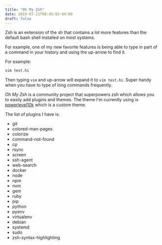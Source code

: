 ```yaml
---
title: "Oh My Zsh"
date: 2019-07-21T08:45:03-04:00
draft: false
---
```


Zsh is an extension of the sh that contains a lot more features than the default bash shell installed on most systems. 

For example, one of my new favorite features is being able to type in part of a command in your history and using the up-arrow to find it.

For example:

```bash
vim test.hi
```

Then typing `vim` and up-arrow will expand it to `vim test.hi`. Super handy when you have to type of long commands frequently.

*Oh My Zsh* is a community project that superpowers zsh which allows you to easily add plugins and themes. The theme I'm currently using is [powerlevel10k](https://github.com/romkatv/powerlevel10k#oh-my-zsh) which is a custom theme.

The list of plugins I have is:

- git
- colored-man-pages
- colorize
- command-not-found
- cp
- rsync
- screen
- ssh-agent
- web-search
- docker
- node
- npm
- nvm
- gem
- ruby
- pip
- python
- pyenv
- virtualenv
- debian
- systemd
- sudo
- zsh-syntax-highlighting